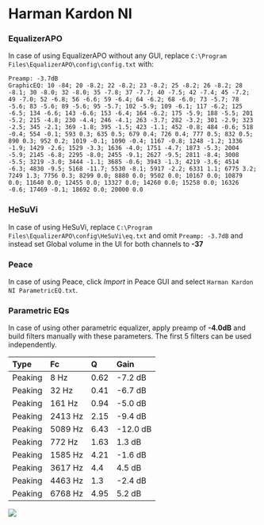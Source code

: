 # Harman Kardon NI

### EqualizerAPO
In case of using EqualizerAPO without any GUI, replace `C:\Program Files\EqualizerAPO\config\config.txt`
with:
```
Preamp: -3.7dB
GraphicEQ: 10 -84; 20 -8.2; 22 -8.2; 23 -8.2; 25 -8.2; 26 -8.2; 28 -8.1; 30 -8.0; 32 -8.0; 35 -7.8; 37 -7.7; 40 -7.5; 42 -7.4; 45 -7.2; 49 -7.0; 52 -6.8; 56 -6.6; 59 -6.4; 64 -6.2; 68 -6.0; 73 -5.7; 78 -5.6; 83 -5.6; 89 -5.6; 95 -5.7; 102 -5.9; 109 -6.1; 117 -6.2; 125 -6.5; 134 -6.6; 143 -6.6; 153 -6.4; 164 -6.2; 175 -5.9; 188 -5.5; 201 -5.2; 215 -4.8; 230 -4.4; 246 -4.1; 263 -3.7; 282 -3.2; 301 -2.9; 323 -2.5; 345 -2.1; 369 -1.8; 395 -1.5; 423 -1.1; 452 -0.8; 484 -0.6; 518 -0.4; 554 -0.1; 593 0.3; 635 0.5; 679 0.4; 726 0.4; 777 0.5; 832 0.5; 890 0.3; 952 0.2; 1019 -0.1; 1090 -0.4; 1167 -0.8; 1248 -1.2; 1336 -1.9; 1429 -2.6; 1529 -3.3; 1636 -4.0; 1751 -4.7; 1873 -5.3; 2004 -5.9; 2145 -6.8; 2295 -8.0; 2455 -9.1; 2627 -9.5; 2811 -8.4; 3008 -5.5; 3219 -3.0; 3444 -1.1; 3685 -0.6; 3943 -1.3; 4219 -3.6; 4514 -6.3; 4830 -9.5; 5168 -11.7; 5530 -8.1; 5917 -2.2; 6331 1.1; 6775 3.2; 7249 1.3; 7756 0.3; 8299 0.0; 8880 0.0; 9502 0.0; 10167 0.0; 10879 0.0; 11640 0.0; 12455 0.0; 13327 0.0; 14260 0.0; 15258 0.0; 16326 -0.6; 17469 -0.1; 18692 0.0; 20000 0.0
```

### HeSuVi
In case of using HeSuVi, replace `C:\Program Files\EqualizerAPO\config\HeSuVi\eq.txt` and omit `Preamp:
-3.7dB` and instead set Global volume in the UI for both channels to **-37**

### Peace
In case of using Peace, click *Import* in Peace GUI and select `Harman Kardon NI ParametricEQ.txt`.

### Parametric EQs
In case of using other parametric equalizer, apply preamp of **-4.0dB** and build filters manually with
these parameters. The first 5 filters can be used independently.

| Type    | Fc      |    Q | Gain     |
|:--------|:--------|:-----|:---------|
| Peaking | 8 Hz    | 0.62 | -7.2 dB  |
| Peaking | 32 Hz   | 0.41 | -6.7 dB  |
| Peaking | 161 Hz  | 0.94 | -5.0 dB  |
| Peaking | 2413 Hz | 2.15 | -9.4 dB  |
| Peaking | 5089 Hz | 6.43 | -12.0 dB |
| Peaking | 772 Hz  | 1.63 | 1.3 dB   |
| Peaking | 1585 Hz | 4.21 | -1.6 dB  |
| Peaking | 3617 Hz | 4.4  | 4.5 dB   |
| Peaking | 4463 Hz | 1.3  | -2.4 dB  |
| Peaking | 6768 Hz | 4.95 | 5.2 dB   |

![](https://raw.githubusercontent.com/jaakkopasanen/AutoEq/master/results/innerfidelity/sbaf-serious/Harman%20Kardon%20NI/Harman%20Kardon%20NI.png)